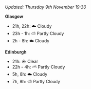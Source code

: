 *Updated: Thursday 9th November 19:30*

**Glasgow**

* 21h, 22h: :cloud: Cloudy
* 23h - 1h: :partly_sunny: Partly Cloudy
* 2h - 8h: :cloud: Cloudy

**Edinburgh**

* 21h: :sunny: Clear
* 22h - 4h: :partly_sunny: Partly Cloudy
* 5h, 6h: :cloud: Cloudy
* 7h, 8h: :partly_sunny: Partly Cloudy
